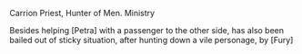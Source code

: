 Carrion Priest, Hunter of Men. Ministry

Besides helping [Petra] with a passenger to the other side, has also been bailed out of sticky situation, after hunting down a vile personage, by [Fury]